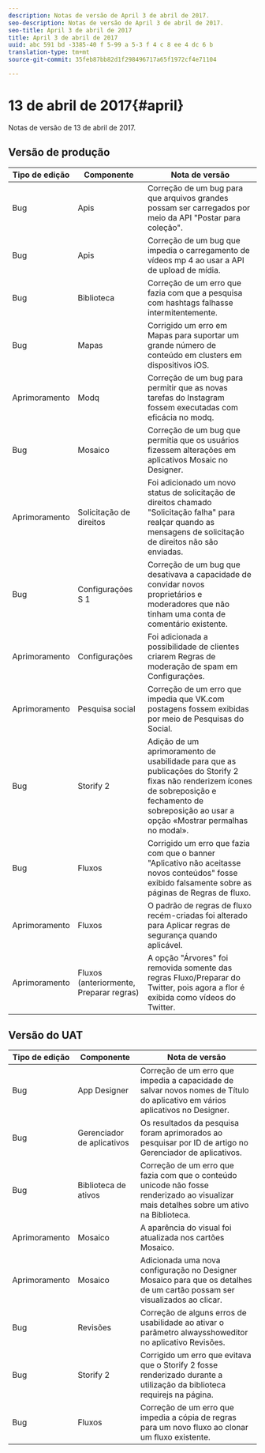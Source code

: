 ```yaml
---
description: Notas de versão de April 3 de abril de 2017.
seo-description: Notas de versão de April 3 de abril de 2017.
seo-title: April 3 de abril de 2017
title: April 3 de abril de 2017
uuid: abc 591 bd -3385-40 f 5-99 a 5-3 f 4 c 8 ee 4 dc 6 b
translation-type: tm+mt
source-git-commit: 35feb87bb82d1f298496717a65f1972cf4e71104

---
```



# 13 de abril de 2017{#april}

Notas de versão de 13 de abril de 2017.

## Versão de produção

| **Tipo de edição** | **Componente** | **Nota de versão** |
|---|---|---|
| Bug | Apis | Correção de um bug para que arquivos grandes possam ser carregados por meio da API &quot;Postar para coleção&quot;. |
| Bug | Apis | Correção de um bug que impedia o carregamento de vídeos mp 4 ao usar a API de upload de mídia. |
| Bug | Biblioteca | Correção de um erro que fazia com que a pesquisa com hashtags falhasse intermitentemente. |
| Bug | Mapas | Corrigido um erro em Mapas para suportar um grande número de conteúdo em clusters em dispositivos iOS. |
| Aprimoramento | Modq | Correção de um bug para permitir que as novas tarefas do Instagram fossem executadas com eficácia no modq. |
| Bug | Mosaico | Correção de um bug que permitia que os usuários fizessem alterações em aplicativos Mosaic no Designer. |
| Aprimoramento | Solicitação de direitos | Foi adicionado um novo status de solicitação de direitos chamado &quot;Solicitação falha&quot; para realçar quando as mensagens de solicitação de direitos não são enviadas. |
| Bug | Configurações S 1 | Correção de um bug que desativava a capacidade de convidar novos proprietários e moderadores que não tinham uma conta de comentário existente. |
| Aprimoramento | Configurações | Foi adicionada a possibilidade de clientes criarem Regras de moderação de spam em Configurações. |
| Aprimoramento | Pesquisa social | Correção de um erro que impedia que VK.com postagens fossem exibidas por meio de Pesquisas do Social. |
| Bug | Storify 2 | Adição de um aprimoramento de usabilidade para que as publicações do Storify 2 fixas não renderizem ícones de sobreposição e fechamento de sobreposição ao usar a opção «Mostrar permalhas no modal». |
| Bug | Fluxos | Corrigido um erro que fazia com que o banner &quot;Aplicativo não aceitasse novos conteúdos&quot; fosse exibido falsamente sobre as páginas de Regras de fluxo. |
| Aprimoramento | Fluxos | O padrão de regras de fluxo recém-criadas foi alterado para Aplicar regras de segurança quando aplicável. |
| Aprimoramento | Fluxos (anteriormente, Preparar regras) | A opção &quot;Árvores&quot; foi removida somente das regras Fluxo/Preparar do Twitter, pois agora a flor é exibida como vídeos do Twitter. |

## Versão do UAT

| **Tipo de edição** | **Componente** | **Nota de versão** |
|---|---|---|
| Bug | App Designer | Correção de um erro que impedia a capacidade de salvar novos nomes de Título do aplicativo em vários aplicativos no Designer. |
| Bug | Gerenciador de aplicativos | Os resultados da pesquisa foram aprimorados ao pesquisar por ID de artigo no Gerenciador de aplicativos. |
| Bug | Biblioteca de ativos | Correção de um erro que fazia com que o conteúdo unicode não fosse renderizado ao visualizar mais detalhes sobre um ativo na Biblioteca. |
| Aprimoramento | Mosaico | A aparência do visual foi atualizada nos cartões Mosaico. |
| Aprimoramento | Mosaico | Adicionada uma nova configuração no Designer Mosaico para que os detalhes de um cartão possam ser visualizados ao clicar. |
| Bug | Revisões | Correção de alguns erros de usabilidade ao ativar o parâmetro alwaysshoweditor no aplicativo Revisões. |
| Bug | Storify 2 | Corrigido um erro que evitava que o Storify 2 fosse renderizado durante a utilização da biblioteca requirejs na página. |
| Bug | Fluxos | Correção de um erro que impedia a cópia de regras para um novo fluxo ao clonar um fluxo existente. |

